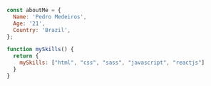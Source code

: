 ```JavaScript
const aboutMe = {
  Name: 'Pedro Medeiros',
  Age: '21',
  Country: 'Brazil',
};

function mySkills() {
  return {
    mySkills: ["html", "css", "sass", "javascript", "reactjs"]
  }
}
```


                                       
